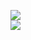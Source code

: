 [![](https://img.shields.io/badge/Made%20With-Github%20Spray-lightgrey.svg?style=for-the-badge&logo=github)](https://github.com/Annihil/github-spray#5786)  
[![](https://i.imgur.com/2DrTn0Z.gif)](https://github.com/Annihil/github-spray)